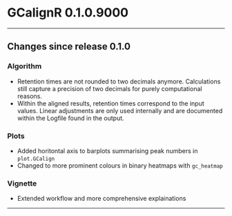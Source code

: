 # GCalignR 0.1.0.9000

___

## Changes since release 0.1.0

### Algorithm
* Retention times are not rounded to two decimals anymore. Calculations still capture a precision of two decimals for purely computational reasons. 
* Within the aligned results, retention times correspond to the input values. Linear adjustments are only used internally and are documented within the Logfile found in the output.

### Plots 
* Added horitontal axis to barplots summarising peak numbers in `plot.GCalign`
* Changed to more prominent colours in binary heatmaps with `gc_heatmap`

### Vignette
* Extended workflow and more comprehensive explainations
___




